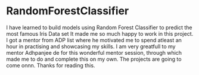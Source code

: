 # RandomForestClassifier
I have learned to build models using Random Forest Classifier to predict the most famous Iris Data set
It made me so much happy to work in this project.
I got a mentor from ADP list where he motivated me to spend atleast an hour in practising and showcasing my skills.
I am very greatfull to my mentor Adhpanjee de for this wonderful mentor session, through which made me to do and complete this on my own.
The projects are going to come onnn.
Thanks for reading this.
